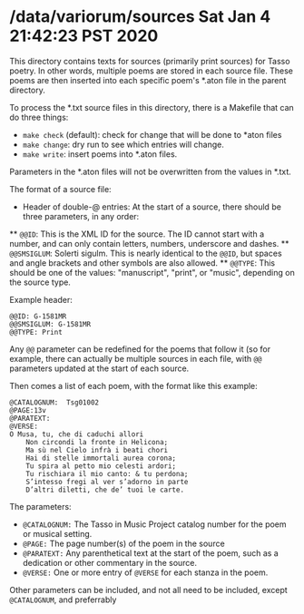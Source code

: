 /data/variorum/sources
Sat Jan  4 21:42:23 PST 2020
=================================

This directory contains texts for sources  (primarily print sources)
for Tasso poetry.  In other words, multiple poems are stored in
each source file.  These poems are then inserted into each specific
poem's \*.aton file in the parent directory. 

To process the *.txt source files in this directory, there is a Makefile
that can do three things:

* `make check` (default): check for change that will be done to *aton files
* `make change`: dry run to see which entries will change.
* `make write`: insert poems into *.aton files.

Parameters in the *.aton files will not be overwritten from the values in *.txt. 



The format of a source file:

* Header of double-@ entries: At the start of a source, there should be three parameters, in any order:

** `@@ID`: This is the XML ID for the source.  The ID cannot start with a number, and can only contain letters, numbers, underscore and dashes.
** `@@SMSIGLUM`: Solerti sigulm.  This is nearly identical to the `@@ID`, but spaces and angle brackets and other symbols are also allowed.
** `@@TYPE`: This should be one of the values: "manuscript", "print", or "music", depending on the source type.


Example header:

```
@@ID: G-1581MR
@@SMSIGLUM: G-1581MR
@@TYPE: Print
```

Any `@@` parameter can be redefined for the poems that follow it (so for example,
there can actually be multiple sources in each file, with `@@` parameters updated
at the start of each source.

Then comes a list of each poem, with the format like this example:


```
@CATALOGNUM:  Tsg01002
@PAGE:13v	
@PARATEXT:	
@VERSE:		
O Musa, tu, che di caduchi allori
    Non circondi la fronte in Helicona;
    Ma sù nel Cielo infrà i beati chori
    Hai di stelle immortali aurea corona;
    Tu spira al petto mio celesti ardori;
    Tu rischiara il mio canto: & tu perdona;
    S’intesso fregi al ver s’adorno in parte
    D’altri diletti, che de’ tuoi le carte.
```

The parameters:

* `@CATALOGNUM:` The Tasso in Music Project catalog number for the poem or musical setting.
* `@PAGE:` The page number(s) of the poem in the source
* `@PARATEXT:` Any parenthetical text at the start of the poem, such as a dedication or other commentary in the source.
* `@VERSE:` One or more entry of `@VERSE` for each stanza in the poem.


Other parameters can be included, and not all need to be included, except `@CATALOGNUM`, and preferrably




